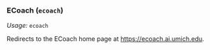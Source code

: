 ### ECoach (`ecoach`)
*Usage:* `ecoach`

Redirects to the ECoach home page at https://ecoach.ai.umich.edu.
